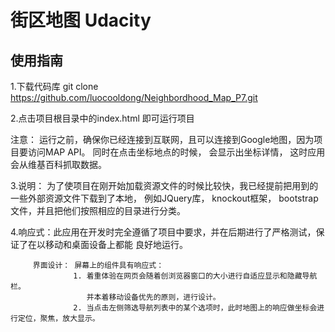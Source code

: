 # 街区地图  Udacity


## 使用指南

1.下载代码库  git clone https://github.com/luocooldong/Neighbordhood_Map_P7.git
   

2.点击项目根目录中的index.html 即可运行项目
  
  注意：  运行之前，确保你已经连接到互联网，且可以连接到Google地图，因为项目要访问MAP API。
         同时在点击坐标地点的时候， 会显示出坐标详情， 这时应用会从维基百科抓取数据。
		
3.说明：  为了使项目在刚开始加载资源文件的时候比较快，我已经提前把用到的一些外部资源文件下载到了本地，
         例如JQuery库， knockout框架， bootstrap文件，并且把他们按照相应的目录进行分类。
		 
4.响应式：此应用在开发时完全遵循了项目中要求，并在后期进行了严格测试，保证了在以移动和桌面设备上都能
         良好地运行。
		 
		 界面设计： 屏幕上的组件具有响应式：
		          1. 着重体验在网页会随着创浏览器窗口的大小进行自适应显示和隐藏导航栏。
				     并本着移动设备优先的原则，进行设计。
				  2. 当点击左侧筛选导航列表中的某个选项时，此时地图上的响应做坐标会进行定位，聚焦，放大显示。	     
		
     
		




